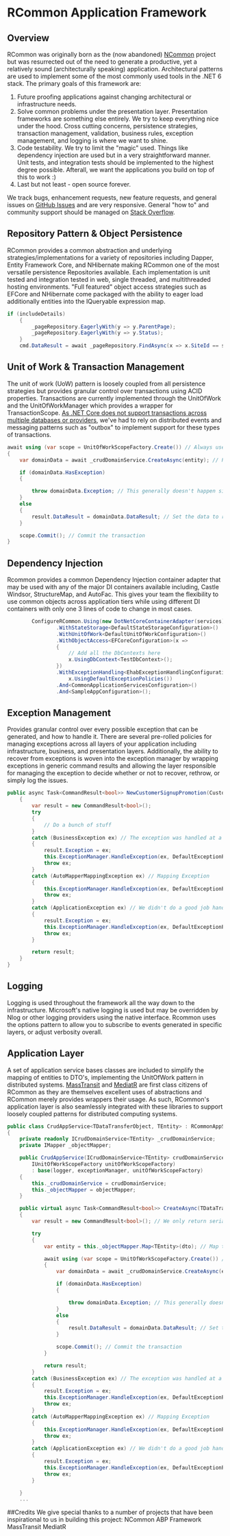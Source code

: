 # RCommon Application Framework

## Overview
RCommon was originally born as the (now abandoned) [NCommon](https://github.com/riteshrao/ncommon "NCommon") project but was resurrected out of the need to generate a productive, yet a relatively sound (architecturally speaking) application. Architectural patterns are used to implement some of the most commonly used tools in the .NET 6 stack. The primary goals of this framework are:
1. Future proofing applications against changing architectural or infrastructure needs.
2. Solve common problems under the presentation layer. Presentation frameworks are something else entirely. We try to keep everything nice under the hood. Cross cutting concerns, persistence strategies, transaction management, validation, business rules, exception management, and logging is where we want to shine.
3. Code testability. We try to limit the "magic" used. Things like dependency injection are used but in a very straightforward manner. Unit tests, and integration tests should be implemented to the highest degree possible. Afterall, we want the applications you build on top of this to work :) 
4. Last but not least - open source forever. 

We track bugs, enhancement requests, new feature requests, and general issues on [GitHub Issues](https://github.com/Reactor2Team/RCommon/issues "GitHub Issues") and are very responsive. General "how to" and community support should be managed on [Stack Overflow](https://stackoverflow.com/questions/tagged/rcommon "Stack Overflow"). 

## Repository Pattern & Object Persistence
RCommon provides a common abstraction and underlying strategies/implementations for a variety of repositories including Dapper, Entity Framework Core, and NHibernate making RCommon one of the most versatile persistence Repositories available. Each implementation is unit tested and integration tested in web, single threaded, and multithreaded hosting environments. "Full featured" object access strategies such as EFCore and NHibernate come packaged with the ability to eager load additionally entities into the IQueryable expression map.
```csharp
if (includeDetails)
    {
        _pageRepository.EagerlyWith(y => y.ParentPage);
        _pageRepository.EagerlyWith(y => y.Status);
    }
    cmd.DataResult = await _pageRepository.FindAsync(x => x.SiteId == siteId);
```


## Unit of Work & Transaction Management
The unit of work (UoW) pattern is loosely coupled from all persistence strategies but provides granular control over transactions using ACID properties. Transactions are currently implemented through the UnitOfWork and the UnitOfWorkManager which provides a wrapper for TransactionScope. [As .NET Core does not support transactions across multiple databases or providers](https://github.com/dotnet/runtime/issues/715), we've had to rely on distributed events and messaging patterns such as "outbox" to implement support for these types of transactions. 
```csharp
await using (var scope = UnitOfWorkScopeFactory.Create()) // Always use a Unit of Work
{
    var domainData = await _crudDomainService.CreateAsync(entity); // Perform the work

    if (domainData.HasException)
    {

        throw domainData.Exception; // This generally doesn't happen since we allow domain exceptions to bubble up to the application layer
    }
    else
    {
        result.DataResult = domainData.DataResult; // Set the data to return to the DTO
    }

    scope.Commit(); // Commit the transaction
}
```


## Dependency Injection
Rcommon provides a common Dependency Injection container adapter that may be used with any of the major DI containers available including, Castle Windsor, StructureMap, and AutoFac. This gives your team the flexibility to use common objects across application tiers while using different DI containers with only one 3 lines of code to change in most cases. 
```csharp
        ConfigureRCommon.Using(new DotNetCoreContainerAdapter(services)) // 
                .WithStateStorage<DefaultStateStorageConfiguration>()
                .WithUnitOfWork<DefaultUnitOfWorkConfiguration>()
                .WithObjectAccess<EFCoreConfiguration>(x =>
                {
                    // Add all the DbContexts here
                    x.UsingDbContext<TestDbContext>();
                })
                .WithExceptionHandling<EhabExceptionHandlingConfiguration>(x =>
                    x.UsingDefaultExceptionPolicies())
                .And<CommonApplicationServicesConfiguration>()
                .And<SampleAppConfiguration>();
```


## Exception Management
Provides granular control over every possible exception that can be generated, and how to handle it. There are several pre-rolled policies for managing exceptions across all layers of your application including infrastructure, business, and presentation layers. Additionally, the ability to recover from exceptions is woven into the exception manager by wrapping exceptions in generic command results and allowing the layer responsible for managing the exception to decide whether or not to recover, rethrow, or simply log the issues.
```csharp
public async Task<CommandResult<bool>> NewCustomerSignupPromotion(CustomerDto customerDto)
    {
        var result = new CommandResult<bool>();
        try
        {
            // Do a bunch of stuff
        }
        catch (BusinessException ex) // The exception was handled at a lower level if we get BusinessException
        {
            result.Exception = ex;
            this.ExceptionManager.HandleException(ex, DefaultExceptionPolicies.ApplicationReplacePolicy);
            throw ex;
        }
        catch (AutoMapperMappingException ex) // Mapping Exception
        {
            this.ExceptionManager.HandleException(ex, DefaultExceptionPolicies.ApplicationWrapPolicy);
            throw ex;
        }
        catch (ApplicationException ex) // We didn't do a good job handling exceptions at a lower level or have failed logic in this class
        {
            result.Exception = ex;
            this.ExceptionManager.HandleException(ex, DefaultExceptionPolicies.ApplicationWrapPolicy);
            throw ex;
        }

        return result;
    }
}
```


## Logging
Logging is used throughout the framework all the way down to the infrastructure. Microsoft's native logging is used but may be overridden by Nlog or other logging providers using the native interface. Rcommon uses the options pattern to allow you to subscribe to events generated in specific layers, or adjust verbosity overall. 

## Application Layer
A set of application service bases classes are included to simplify the mapping of entities to DTO's, implementing the UnitOfWork pattern in distributed systems. [MassTransit](https://masstransit-project.com/ "MassTransit") and [MediatR](https://github.com/jbogard/MediatR "MediatR") are first class citizens of RCommon as they are themselves excellent uses of abstractions and RCommon merely provides wrappers their usage. As such, RCommon's application layer is also seamlessly integrated with these libraries to support loosely coupled patterns for distributed computing systems. 
```csharp
public class CrudAppService<TDataTransferObject, TEntity> : RCommonAppService, ICrudAppService<TDataTransferObject> where TEntity : class
{
    private readonly ICrudDomainService<TEntity> _crudDomainService;
    private IMapper _objectMapper;

    public CrudAppService(ICrudDomainService<TEntity> crudDomainService, IMapper objectMapper, ILogger logger, IExceptionManager exceptionManager,
        IUnitOfWorkScopeFactory unitOfWorkScopeFactory)
        : base(logger, exceptionManager, unitOfWorkScopeFactory)
    {
        this._crudDomainService = crudDomainService;
        this._objectMapper = objectMapper;
    }

    public virtual async Task<CommandResult<bool>> CreateAsync(TDataTransferObject dto)
    {
        var result = new CommandResult<bool>(); // We only return serializable Data transfer objects (DTO) from this layer

        try
        {
            var entity = this._objectMapper.Map<TEntity>(dto); // Map the entity to a DTO

            await using (var scope = UnitOfWorkScopeFactory.Create()) // Always use a Unit of Work
            {
                var domainData = await _crudDomainService.CreateAsync(entity); // Perform the work

                if (domainData.HasException)
                {

                    throw domainData.Exception; // This generally doesn't happen since we allow domain exceptions to bubble up to the application layer
                }
                else
                {
                    result.DataResult = domainData.DataResult; // Set the data to return to the DTO
                }

                scope.Commit(); // Commit the transaction
            }

            return result;
        }
        catch (BusinessException ex) // The exception was handled at a lower level if we get BusinessException
        {
            result.Exception = ex;
            this.ExceptionManager.HandleException(ex, DefaultExceptionPolicies.ApplicationReplacePolicy);
            throw ex;
        }
        catch (AutoMapperMappingException ex) // Mapping Exception
        {
            this.ExceptionManager.HandleException(ex, DefaultExceptionPolicies.ApplicationWrapPolicy);
            throw ex;
        }
        catch (ApplicationException ex) // We didn't do a good job handling exceptions at a lower level or have failed logic in this class
        {
            result.Exception = ex;
            this.ExceptionManager.HandleException(ex, DefaultExceptionPolicies.ApplicationWrapPolicy);
            throw ex;
        }

    }
    ...
```

##Credits
We give special thanks to a number of projects that have been inspirational to us in building this project:
NCommon
ABP Framework
MassTransit
MediatR

